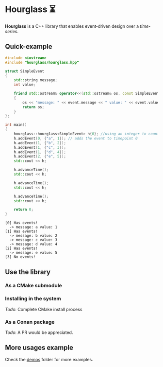 # Hourglass :hourglass_flowing_sand:

**Hourglass** is a C++ library that enables event-driven design over a *time-series*.

## Quick-example

```cpp
#include <iostream>
#include "hourglass/hourglass.hpp"

struct SimpleEvent
{
    std::string message;
    int value;

    friend std::ostream& operator<<(std::ostream& os, const SimpleEvent& event)
    {
        os << "message: " << event.message << " value: " << event.value;
        return os;
    }
};

int main()
{
    hourglass::hourglass<SimpleEvent> h{0}; //using an integer to count time elapsing
    h.addEvent(0, {"a", 1}); // adds the event to timepoint 0
    h.addEvent(1, {"b", 2});
    h.addEvent(1, {"c", 3});
    h.addEvent(1, {"d", 4});
    h.addEvent(2, {"e", 5});
    std::cout << h;

    h.advanceTime();
    std::cout << h;

    h.advanceTime();
    std::cout << h;

    h.advanceTime();
    std::cout << h;

    return 0;
}

```

```
[0] Has events!
  -> message: a value: 1
[1] Has events!
  -> message: b value: 2
  -> message: c value: 3
  -> message: d value: 4
[2] Has events!
  -> message: e value: 5
[3] No events!
```

## Use the library
### As a CMake submodule

### Installing in the system
*Todo*: Complete CMake install process

### As a Conan package
*Todo*: A PR would be appreciated.

## More usages example

Check the [demos](/demos) folder for more examples.